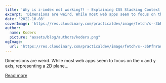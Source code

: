 ```yaml
---
title: 'Why is z-index not working?! - Explaining CSS Stacking Context'
excerpt: 'Dimensions are weird. While most web apps seem to focus on the x and y axis, representing a 2D plane...'
date: '2022-10-08'
coverImage: 'https://res.cloudinary.com/practicaldev/image/fetch/s--3bPfhYau--/c_imagga_scale,f_auto,fl_progressive,h_420,q_auto,w_1000/https://dev-to-uploads.s3.amazonaws.com/uploads/articles/l01gsotz4ieva3buv10f.png'
author:
  name: Koders
  picture: "assets/blog/authors/koders.png"
ogImage:
  url: 'https://res.cloudinary.com/practicaldev/image/fetch/s--3bPfhYau--/c_imagga_scale,f_auto,fl_progressive,h_420,q_auto,w_1000/https://dev-to-uploads.s3.amazonaws.com/uploads/articles/l01gsotz4ieva3buv10f.png'
---
```


Dimensions are weird. While most web apps seem to focus on the x and y axis, representing a 2D plane...

[Read more](https://dev.to/this-is-learning/why-is-z-index-not-working-explaining-css-stacking-context-34da)
